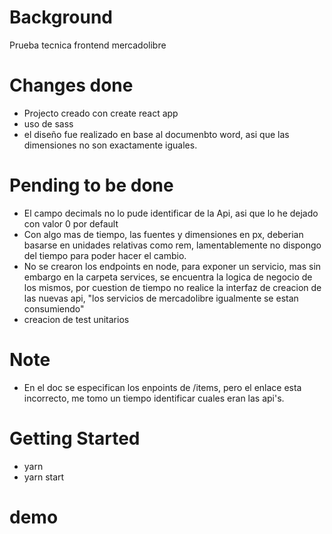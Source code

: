 # Background

Prueba tecnica frontend mercadolibre

# Changes done
- Projecto creado con create react app
- uso de sass
- el diseño fue realizado en base al documenbto word, asi que las dimensiones no son exactamente iguales.

# Pending to be done
- El campo decimals no lo pude identificar de la Api, asi que lo he dejado con valor 0 por default
- Con algo mas de tiempo, las fuentes y dimensiones en px, deberian basarse en unidades relativas como rem, lamentablemente no dispongo del tiempo para poder hacer el cambio.
- No se crearon los endpoints en node, para exponer un servicio, mas sin embargo en la carpeta services, se encuentra la logica de negocio de los mismos, por cuestion de tiempo no realice la interfaz de creacion de las nuevas api, "los servicios de mercadolibre igualmente se estan consumiendo"
- creacion de test unitarios

# Note
- En el doc se especifican los enpoints de /items, pero el enlace esta incorrecto, me tomo un tiempo identificar cuales eran las api's.

# Getting Started 

- yarn
- yarn start

# demo
